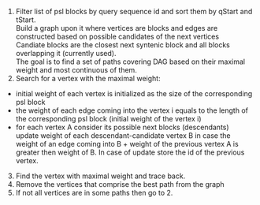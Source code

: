 1. Filter list of psl blocks by query sequence id and sort them by qStart and tStart.<br />
Build a graph upon it where vertices are blocks and edges are constructed based on possible candidates of the next vertices <br /> 
Candiate blocks are the closest next syntenic block and all blocks overlapping it (currently used).<br />
The goal is to find a set of paths covering DAG based on their maximal weight and most continuous of them. <br />
2. Search for a vertex with the maximal weight: <br />
  * initial weight of each vertex is initialized as the size of the corresponding psl block
  * the weight of each edge coming into the vertex i equals to the length of the corresponding psl block (initial weight of the vertex i)
  * for each vertex A consider its possible next blocks (descendants) update weight of each descendant-candidate vertex B in case the weight of an edge coming into B + weight of the previous vertex A is greater then weight of B. In case of update store the id of the previous vertex.
3. Find the vertex with maximal weight and trace back.
4. Remove the vertices that comprise the best path from the graph
5. If not all vertices are in some paths then go to 2.
